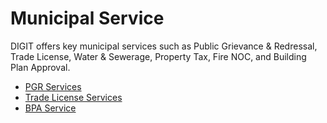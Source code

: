 # Municipal Service

DIGIT offers key municipal services such as Public Grievance & Redressal, Trade License, Water & Sewerage, Property Tax, Fire NOC, and Building Plan Approval.

* [PGR Services](pgr-services/)
* [Trade License Services](trade-license-service.md)
* [BPA Service](bpa-services/)


